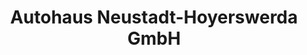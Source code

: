 ---
title: "Autohaus Neustadt-Hoyerswerda GmbH"
url: /hoyerswerda/autohaus-neustadt-hoyerswerda-gmbh/
shop: Autohaus
---